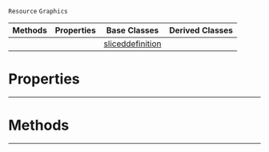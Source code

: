  `Resource` `Graphics`



|Methods|Properties|Base Classes|Derived Classes|
|---|---|---|---|
| | |[sliceddefinition](https://plasmaengine.github.io/PlasmaDocs/Plasma1/C++/code_reference/class_reference/sliceddefinition.markdown)| |


 #  Properties


---  
 #  Methods


---  
 

 